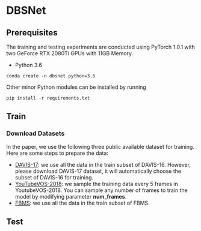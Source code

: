 # DBSNet

## Prerequisites
The training and testing experiments are conducted using PyTorch 1.0.1 with two GeForce RTX 2080Ti GPUs with 11GB Memory.
- Python 3.6
```
conda create -n dbsnet python=3.6
```


Other minor Python modules can be installed by running
```
pip install -r requirements.txt
```
## Train

### Download Datasets
In the paper, we use the following three public available dataset for training. Here are some steps to prepare the data:

- [DAVIS-17](https://davischallenge.org/davis2017/code.html): we use all the data in the train subset of DAVIS-16. However, please download DAVIS-17 dataset, it will automatically choose the subset of DAVIS-16 for training.
- [YouTubeVOS-2018](https://youtube-vos.org/dataset/): we sample the training data every 5 frames in YoutubeVOS-2018. You can sample any number of frames to train the model by modifying parameter **num_frames**.
- [FBMS](https://lmb.informatik.uni-freiburg.de/resources/datasets/moseg.en.html): we use all the data in the train subset of FBMS.

## Test
